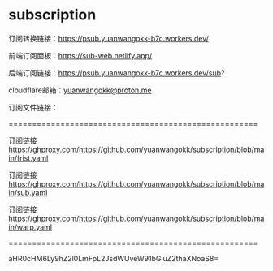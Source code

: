 # subscription

订阅转换链接：https://psub.yuanwangokk-b7c.workers.dev/

前端订阅面板：https://sub-web.netlify.app/

后端订阅链接：https://psub.yuanwangokk-b7c.workers.dev/sub?

cloudflare邮箱：yuanwangokk@proton.me

订阅文件链接：

=====================================================
                                                                                    
订阅链接    https://ghproxy.com/https://github.com/yuanwangokk/subscription/blob/main/frist.yaml

订阅链接    https://ghproxy.com/https://github.com/yuanwangokk/subscription/blob/main/sub.yaml

订阅链接    https://ghproxy.com/https://github.com/yuanwangokk/subscription/blob/main/warp.yaml

=====================================================

aHR0cHM6Ly9hZ2l0LmFpL2JsdWUveW91bGluZ2thaXNoaS8=
